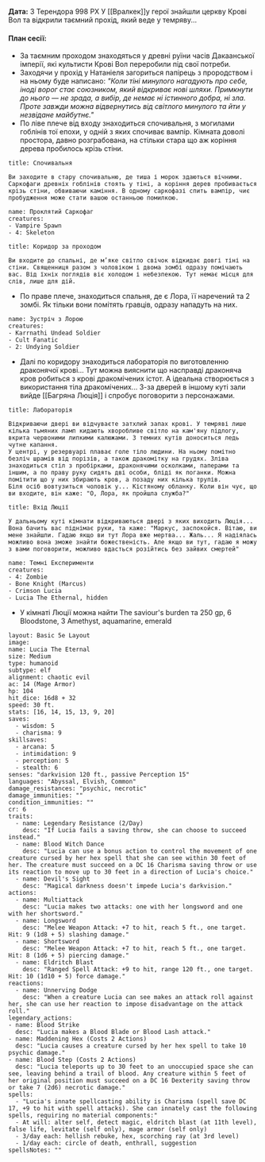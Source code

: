 **Дата:** 3 Терендора 998 РХ
У [[Вралкек]]у герої знайшли церкву Крові Вол та відкрили таємний прохід, який веде у темряву...

#### План сесії:
- За таємним проходом знаходяться у древні руїни часів Дакаанської імперії, які культисти Крові Вол переробили під свої потреби. 
- Заходячи у прохід у Натаніеля загориться папірець з прородством і на ньому буде написано: *"Коли тіні минулого нагадують про себе, іноді ворог стає союзником, який відкриває нові шляхи. Примкнути до нього — не зрада, а вибір, де немає ні істинного добра, ні зла. Проте завжди можна відвернутись від світлого минулого та йти у незвідане майбутнє."*
- По ліве плече від входу знаходиться спочивальня, з могилами гоблінів тої епохи, у одній з яких спочиває вампір. Кімната доволі простора, давно розграбована, на стільки стара що аж коріння дерева пробилось крізь стіни.
```ad-note
title: Спочивальня

Ви заходите в стару спочивальню, де тиша і морок здаються вічними. Саркофаги древніх гоблінів стоять у тіні, а коріння дерев пробивається крізь стіни, обвиваючи каміння. В одному саркофазі спить вампір, чиє пробудження може стати вашою останньою помилкою.
```
```encounter 
name: Проклятий Саркофаг 
creatures: 
- Vampire Spawn
- 4: Skeleton
```
 ```ad-note
title: Коридор за проходом

Ви входите до спальні, де м’яке світло свічок відкидає довгі тіні на стіни. Священниця разом з чоловіком і двома зомбі одразу помічають вас. Від їхніх поглядів віє холодом і небезпекою. Тут немає місця для слів, лише для дій.
```
- По праве плече, знаходиться спальня, де є Лора, її наречений та 2 зомбі. Як тільки вони помітять гравців, одразу нападуть на них.
```encounter 
name: Зустріч з Лорою 
creatures: 
- Karrnathi Undead Soldier
- Cult Fanatic
- 2: Undying Soldier
```
- Далі по коридору знаходиться лабораторія по виготовленню драконячої крові... Тут можна вияснити що насправді драконяча кров робиться з крові дракомічених істот. А ідеальна створюється з використання тіла дракомічених... З-за дверей в іншому куті зали вийде [[Багряна Люція]] і спробує поговорити з персонажами. 
```ad-note
title: Лабораторія

Відкриваючи двері ви відчуваєте затхлий запах крові. У темряві лише кілька тьмяних ламп кидають хворобливе світло на кам'яну підлогу, вкрита червоними липкими калюжами. З темних кутів доноситься ледь чутне капання.
У центрі, у резервуарі плаває голе тіло людини. На ньому помітно безліч шрамів від порізів, а також дракомітку на грудях. Зліва знаходиться стіл з пробірками, драконячими осколками, паперами та іншим, а по праву руку сидять дві особи, бліді як поганки. Можна помітити що у них збирають кров, а позаду них кілька трупів.
Біля осіб вовтузиться чоловік у... Кістяному обланку. Коли він чує, що ви входите, він каже: "О, Лора, як пройшла служба?"
```
```ad-note
title: Вхід Люції

У дальньому куті кімнати відкриваються двері з яких виходить Люція... Вона бачить вас піднімає руки, та каже: "Маркус, заспокойся. Вітаю, ви мене знайшли. Гадаю якщо ви тут Лора вже мертва... Жаль... Я надіялась можливо вона зможе знайти божественість. Але якщо ви тут, гадаю я можу з вами поговорити, можливо вдасться розійтись без зайвих смертей"
```
```encounter 
name: Темні Експерименти 
creatures: 
- 4: Zombie
- Bone Knight (Marcus)
- Crimson Lucia
- Lucia The Ethernal, hidden
```
- У кімнаті Люції можна найти The saviour's burden та 250 gp, 6 Bloodstone, 3 Amethyst, aquamarine, emerald
```statblock
layout: Basic 5e Layout
image: 
name: Lucia The Eternal
size: Medium
type: humanoid
subtype: elf
alignment: chaotic evil
ac: 14 (Mage Armor)
hp: 104
hit_dice: 16d8 + 32
speed: 30 ft.
stats: [16, 14, 15, 13, 9, 20]
saves:
  - wisdom: 5
  - charisma: 9
skillsaves:
  - arcana: 5
  - intimidation: 9
  - perception: 5
  - stealth: 6
senses: "darkvision 120 ft., passive Perception 15"
languages: "Abyssal, Elvish, Common"
damage_resistances: "psychic, necrotic"
damage_immunities: ""
condition_immunities: ""
cr: 6
traits:
  - name: Legendary Resistance (2/Day)
    desc: "If Lucia fails a saving throw, she can choose to succeed instead."
  - name: Blood Witch Dance
    desc: "Lucia can use a bonus action to control the movement of one creature cursed by her hex spell that she can see within 30 feet of her. The creature must succeed on a DC 16 Charisma saving throw or use its reaction to move up to 30 feet in a direction of Lucia's choice."
  - name: Devil's Sight
    desc: "Magical darkness doesn't impede Lucia's darkvision."
actions:
  - name: Multiattack
    desc: "Lucia makes two attacks: one with her longsword and one with her shortsword."
  - name: Longsword
    desc: "Melee Weapon Attack: +7 to hit, reach 5 ft., one target. Hit: 9 (1d8 + 5) slashing damage."
  - name: Shortsword
    desc: "Melee Weapon Attack: +7 to hit, reach 5 ft., one target. Hit: 8 (1d6 + 5) piercing damage."
  - name: Eldritch Blast
    desc: "Ranged Spell Attack: +9 to hit, range 120 ft., one target. Hit: 10 (1d10 + 5) force damage."
reactions:
  - name: Unnerving Dodge
    desc: "When a creature Lucia can see makes an attack roll against her, she can use her reaction to impose disadvantage on the attack roll."
legendary_actions: 
- name: Blood Strike 
  desc: "Lucia makes a Blood Blade or Blood Lash attack." 
- name: Maddening Hex (Costs 2 Actions) 
  desc: "Lucia causes a creature cursed by her hex spell to take 10 psychic damage." 
- name: Blood Step (Costs 2 Actions) 
  desc: "Lucia teleports up to 30 feet to an unoccupied space she can see, leaving behind a trail of blood. Any creature within 5 feet of her original position must succeed on a DC 16 Dexterity saving throw or take 7 (2d6) necrotic damage."
spells:
  - "Lucia's innate spellcasting ability is Charisma (spell save DC 17, +9 to hit with spell attacks). She can innately cast the following spells, requiring no material components:"
  - At will: alter self, detect magic, eldritch blast (at 11th level), false life, levitate (self only), mage armor (self only)
  - 3/day each: hellish rebuke, hex, scorching ray (at 3rd level)
  - 1/day each: circle of death, enthrall, suggestion
spellsNotes: ""
```